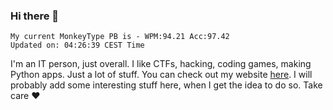 ### Hi there 👋
<!-- PB START -->
```
My current MonkeyType PB is - WPM:94.21 Acc:97.42
Updated on: 04:26:39 CEST Time
```
<!-- PB END -->
I'm an IT person, just overall. I like CTFs, hacking, coding games, making Python apps. Just a lot of stuff.
You can check out my website [here](https://skill3472.github.io/).
I will probably add some interesting stuff here, when I get the idea to do so. Take care ❤️
